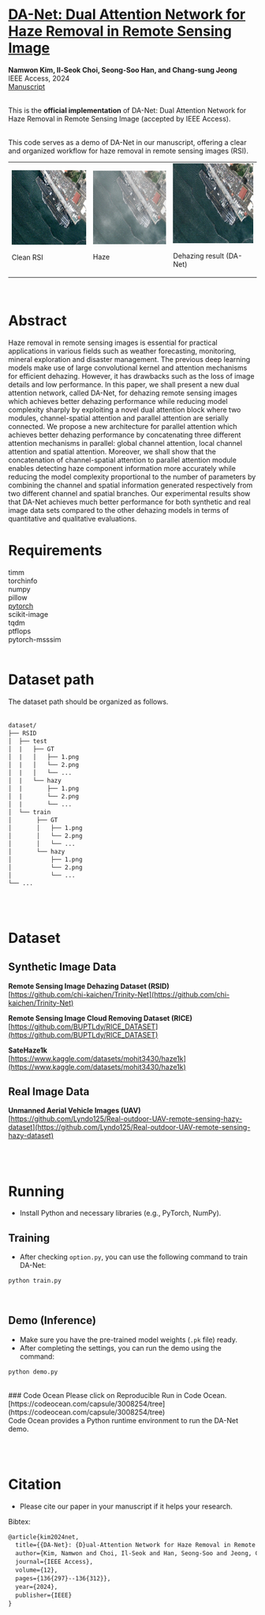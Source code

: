 # [DA-Net: Dual Attention Network for Haze Removal in Remote Sensing Image](https://ieeexplore.ieee.org/abstract/document/10679105)
**Namwon Kim, Il-Seok Choi, Seong-Soo Han, and Chang-sung Jeong**
<br/>
IEEE Access, 2024
<br/>
[Manuscript](https://ieeexplore.ieee.org/abstract/document/10679105)

<br/> This is the **official implementation** of DA-Net: Dual Attention Network for Haze Removal in Remote Sensing Image (accepted by IEEE Access). <br/>


<br/> This code serves as a demo of DA-Net in our manuscript, offering a clear and organized workflow for haze removal in remote sensing images (RSI). <br/>

<table>
  <tr>
    <td><img src="img/clean.png" alt="Clean RSI"">
    <p>Clean RSI</p>
    </td>
    <td><img src="img/haze.png" alt="Haze">
    <p>Haze</p>
    </td>
    <td><img src="img/da-net.png" alt="Dehazing result (DA-Net)">
    <p>Dehazing result (DA-Net)</p>
    </td>
  </tr>
</table>
<br/>

# Abstract
Haze removal in remote sensing images is essential for practical applications in various fields such as weather forecasting, monitoring, mineral exploration and disaster management. The previous deep learning models make use of large convolutional kernel and attention mechanisms for efficient dehazing. However, it has drawbacks such as the loss of image details and low performance. In this paper, we shall present a new dual attention network, called DA-Net, for dehazing remote sensing images which achieves better dehazing performance while reducing model complexity sharply by exploiting a novel dual attention block where two modules, channel-spatial attention and parallel attention are serially connected. We propose a new architecture for parallel attention which achieves better dehazing performance by concatenating three different attention mechanisms in parallel: global channel attention, local channel attention and spatial attention. Moreover, we shall show that the concatenation of channel-spatial attention to parallel attention module enables detecting haze component information more accurately while reducing the model complexity proportional to the number of parameters by combining the channel and spatial information generated respectively from two different channel and spatial branches. Our experimental results show that DA-Net achieves much better performance for both synthetic and real image data sets compared to the other dehazing models in terms of quantitative and qualitative evaluations.
<br/>

# Requirements
timm <br/>
torchinfo <br/>
numpy <br/>
pillow <br/>
[pytorch](https://pytorch.org/get-started/locally/) <br/>
scikit-image <br/>
tqdm <br/>
ptflops <br/>
pytorch-msssim <br/><br/>



# Dataset path
The dataset path should be organized as follows.
<br/><br/>
```
dataset/
├── RSID
│  ├── test
│  |   ├── GT
│  |   │   ├── 1.png
│  |   │   └── 2.png
│  |   │   └── ...
│  |   └── hazy
│  |       ├── 1.png
│  |       └── 2.png
│  |       └── ...
│  └── train
│       ├── GT
│       │   ├── 1.png
│       │   └── 2.png
│       │   └── ...
│       └── hazy
│           ├── 1.png
│           └── 2.png
│           └── ...
└── ...
```
<br/><br/>


# Dataset

## Synthetic Image Data

**Remote Sensing Image Dehazing Dataset (RSID)**  
[https://github.com/chi-kaichen/Trinity-Net](https://github.com/chi-kaichen/Trinity-Net)  

**Remote Sensing Image Cloud Removing Dataset (RICE)**  
[https://github.com/BUPTLdy/RICE_DATASET](https://github.com/BUPTLdy/RICE_DATASET)  

**SateHaze1k**  
[https://www.kaggle.com/datasets/mohit3430/haze1k](https://www.kaggle.com/datasets/mohit3430/haze1k)  

## Real Image Data

**Unmanned Aerial Vehicle Images (UAV)**  
[https://github.com/Lyndo125/Real-outdoor-UAV-remote-sensing-hazy-dataset](https://github.com/Lyndo125/Real-outdoor-UAV-remote-sensing-hazy-dataset)  

<br/><br/>

# Running
* Install Python and necessary libraries (e.g., PyTorch, NumPy).<br/>

## Training
* After checking `option.py`, you can use the following command to train DA-Net:

```bash
python train.py
```
<br/>

## Demo (Inference)
* Make sure you have the pre-trained model weights (`.pk` file) ready.
* After completing the settings, you can run the demo using the command:

```bash
python demo.py
```
<br/>
### Code Ocean
Please click on Reproducible Run in Code Ocean. <br/>
[https://codeocean.com/capsule/3008254/tree](https://codeocean.com/capsule/3008254/tree)
<br/>
Code Ocean provides a Python runtime environment to run the DA-Net demo.

<br/><br/>

# Citation

* Please cite our paper in your manuscript if it helps your research.

Bibtex:

```latex
@article{kim2024net,
  title={{DA-Net}: {D}ual-Attention Network for Haze Removal in Remote Sensing Image},
  author={Kim, Namwon and Choi, Il-Seok and Han, Seong-Soo and Jeong, Chang-Sung},
  journal={IEEE Access},
  volume={12},
  pages={136{297}--136{312}},
  year={2024},
  publisher={IEEE}
}
```

